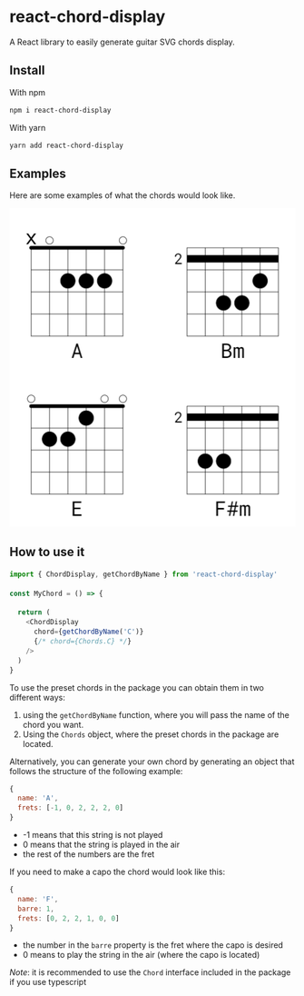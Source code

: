 # react-chord-display

A React library to easily generate guitar SVG chords display.

## Install

With npm
```sh
npm i react-chord-display
```

With yarn
```sh
yarn add react-chord-display
```

## Examples

Here are some examples of what the chords would look like.

![chords-screenshot]


## How to use it

```js
import { ChordDisplay, getChordByName } from 'react-chord-display'

const MyChord = () => {

  return (
    <ChordDisplay
      chord={getChordByName('C')}
      {/* chord={Chords.C} */}
    />
  )
}
```

To use the preset chords in the package you can obtain them in two different ways:

1. using the `getChordByName` function, where you will pass the name of the chord you want.
1. Using the `Chords` object, where the preset chords in the package are located.

Alternatively, you can generate your own chord by generating an object that follows the structure of the following example:

```js
{
  name: 'A',
  frets: [-1, 0, 2, 2, 2, 0]
}
```
- -1 means that this string is not played
- 0 means that the string is played in the air
- the rest of the numbers are the fret

If you need to make a capo the chord would look like this:

```js
{
  name: 'F',
  barre: 1,
  frets: [0, 2, 2, 1, 0, 0]
}
```

- the number in the `barre` property is the fret where the capo is desired
- 0 means to play the string in the air (where the capo is located)

*Note*: it is recommended to use the `Chord` interface included in the package if you use typescript

[chords-screenshot]: images/chords.png
